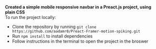 **Created a simple mobile responsive navbar in a Preact.js project, using plain CSS** <br>
To run the project locally:<br>
- Clone the repository by running `git clone https://github.com/aadamr0/Preact-Framer-motion-spiking.git`
- Run `npm install` to install dependencies
- Follow instructions in the terminal to open the project in the broswer<br>
